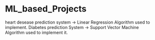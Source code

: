 # ML_based_Projects
heart desease prediction system -> Linear Regression Algorithm used to implement.
Diabetes prediction System -> Support Vector Machine Algorithm used to implement it.
